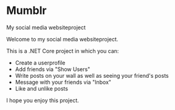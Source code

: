 # Mumblr
My social media websiteproject

Welcome to my social media websiteproject.

This is a .NET Core project in which you can:

- Create a userprofile
- Add friends via "Show Users"
- Write posts on your wall as well as seeing your friend's posts
- Message with your friends via "Inbox"
- Like and unlike posts

I hope you enjoy this project.
